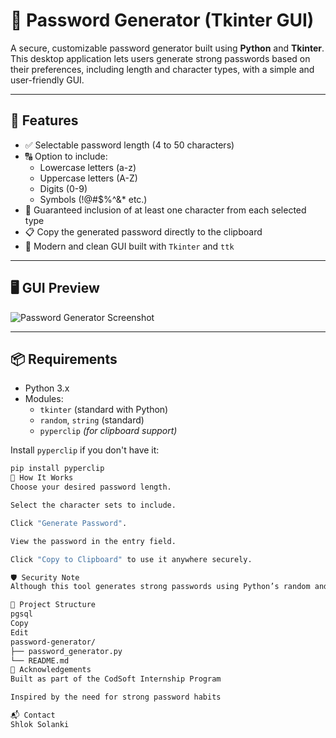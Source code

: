# 🔐 Password Generator (Tkinter GUI)

A secure, customizable password generator built using **Python** and **Tkinter**. This desktop application lets users generate strong passwords based on their preferences, including length and character types, with a simple and user-friendly GUI.

---

## 🚀 Features

- ✅ Selectable password length (4 to 50 characters)
- 🔠 Option to include:
  - Lowercase letters (a-z)
  - Uppercase letters (A-Z)
  - Digits (0-9)
  - Symbols (!@#$%^&* etc.)
- 🔁 Guaranteed inclusion of at least one character from each selected type
- 📋 Copy the generated password directly to the clipboard
- 🎨 Modern and clean GUI built with `Tkinter` and `ttk`

---

## 🖥️ GUI Preview

![Password Generator Screenshot](https://via.placeholder.com/400x200?text=Password+Generator+Preview)

---

## 📦 Requirements

- Python 3.x
- Modules:
  - `tkinter` (standard with Python)
  - `random`, `string` (standard)
  - `pyperclip` *(for clipboard support)*

Install `pyperclip` if you don't have it:
```bash
pip install pyperclip
🧠 How It Works
Choose your desired password length.

Select the character sets to include.

Click "Generate Password".

View the password in the entry field.

Click "Copy to Clipboard" to use it anywhere securely.

🛡️ Security Note
Although this tool generates strong passwords using Python’s random and includes various character sets, it is intended for general use. For mission-critical or enterprise-level security, consider using cryptographically secure libraries like secrets.

📁 Project Structure
pgsql
Copy
Edit
password-generator/
├── password_generator.py
└── README.md
🙌 Acknowledgements
Built as part of the CodSoft Internship Program

Inspired by the need for strong password habits

📬 Contact
Shlok Solanki
